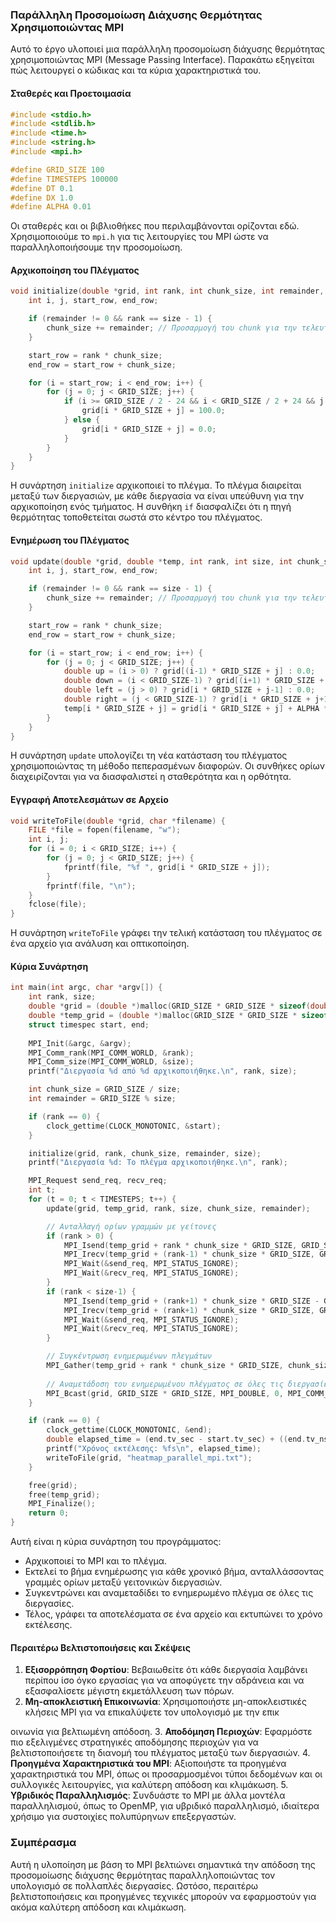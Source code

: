 ### Παράλληλη Προσομοίωση Διάχυσης Θερμότητας Χρησιμοποιώντας MPI

Αυτό το έργο υλοποιεί μια παράλληλη προσομοίωση διάχυσης θερμότητας χρησιμοποιώντας MPI (Message Passing Interface). Παρακάτω εξηγείται πώς λειτουργεί ο κώδικας και τα κύρια χαρακτηριστικά του.

#### Σταθερές και Προετοιμασία

```c
#include <stdio.h>
#include <stdlib.h>
#include <time.h>
#include <string.h>
#include <mpi.h>

#define GRID_SIZE 100
#define TIMESTEPS 100000
#define DT 0.1
#define DX 1.0
#define ALPHA 0.01
```

Οι σταθερές και οι βιβλιοθήκες που περιλαμβάνονται ορίζονται εδώ. Χρησιμοποιούμε το `mpi.h` για τις λειτουργίες του MPI ώστε να παραλληλοποιήσουμε την προσομοίωση.

#### Αρχικοποίηση του Πλέγματος

```c
void initialize(double *grid, int rank, int chunk_size, int remainder, int size) {
    int i, j, start_row, end_row;

    if (remainder != 0 && rank == size - 1) {
        chunk_size += remainder; // Προσαρμογή του chunk για την τελευταία διεργασία
    }

    start_row = rank * chunk_size;
    end_row = start_row + chunk_size;

    for (i = start_row; i < end_row; i++) {
        for (j = 0; j < GRID_SIZE; j++) {
            if (i >= GRID_SIZE / 2 - 24 && i < GRID_SIZE / 2 + 24 && j >= GRID_SIZE / 2 - 24 && j < GRID_SIZE / 2 + 24) {
                grid[i * GRID_SIZE + j] = 100.0;
            } else {
                grid[i * GRID_SIZE + j] = 0.0;
            }
        }
    }
}
```

Η συνάρτηση `initialize` αρχικοποιεί το πλέγμα. Το πλέγμα διαιρείται μεταξύ των διεργασιών, με κάθε διεργασία να είναι υπεύθυνη για την αρχικοποίηση ενός τμήματος. Η συνθήκη `if` διασφαλίζει ότι η πηγή θερμότητας τοποθετείται σωστά στο κέντρο του πλέγματος.

#### Ενημέρωση του Πλέγματος

```c
void update(double *grid, double *temp, int rank, int size, int chunk_size, int remainder) {
    int i, j, start_row, end_row;

    if (remainder != 0 && rank == size - 1) {
        chunk_size += remainder; // Προσαρμογή του chunk για την τελευταία διεργασία
    }

    start_row = rank * chunk_size;
    end_row = start_row + chunk_size;

    for (i = start_row; i < end_row; i++) {
        for (j = 0; j < GRID_SIZE; j++) {
            double up = (i > 0) ? grid[(i-1) * GRID_SIZE + j] : 0.0;
            double down = (i < GRID_SIZE-1) ? grid[(i+1) * GRID_SIZE + j] : 0.0;
            double left = (j > 0) ? grid[i * GRID_SIZE + j-1] : 0.0;
            double right = (j < GRID_SIZE-1) ? grid[i * GRID_SIZE + j+1] : 0.0;
            temp[i * GRID_SIZE + j] = grid[i * GRID_SIZE + j] + ALPHA * DT / (DX * DX) * (up + down + left + right - 4 * grid[i * GRID_SIZE + j]);
        }
    }
}
```

Η συνάρτηση `update` υπολογίζει τη νέα κατάσταση του πλέγματος χρησιμοποιώντας τη μέθοδο πεπερασμένων διαφορών. Οι συνθήκες ορίων διαχειρίζονται για να διασφαλιστεί η σταθερότητα και η ορθότητα.

#### Εγγραφή Αποτελεσμάτων σε Αρχείο

```c
void writeToFile(double *grid, char *filename) {
    FILE *file = fopen(filename, "w");
    int i, j;
    for (i = 0; i < GRID_SIZE; i++) {
        for (j = 0; j < GRID_SIZE; j++) {
            fprintf(file, "%f ", grid[i * GRID_SIZE + j]);
        }
        fprintf(file, "\n");
    }
    fclose(file);
}
```

Η συνάρτηση `writeToFile` γράφει την τελική κατάσταση του πλέγματος σε ένα αρχείο για ανάλυση και οπτικοποίηση.

#### Κύρια Συνάρτηση

```c
int main(int argc, char *argv[]) {
    int rank, size;
    double *grid = (double *)malloc(GRID_SIZE * GRID_SIZE * sizeof(double));
    double *temp_grid = (double *)malloc(GRID_SIZE * GRID_SIZE * sizeof(double));
    struct timespec start, end;
    
    MPI_Init(&argc, &argv);
    MPI_Comm_rank(MPI_COMM_WORLD, &rank);
    MPI_Comm_size(MPI_COMM_WORLD, &size);
    printf("Διεργασία %d από %d αρχικοποιήθηκε.\n", rank, size);

    int chunk_size = GRID_SIZE / size;
    int remainder = GRID_SIZE % size;

    if (rank == 0) {
        clock_gettime(CLOCK_MONOTONIC, &start);
    }

    initialize(grid, rank, chunk_size, remainder, size);
    printf("Διεργασία %d: Το πλέγμα αρχικοποιήθηκε.\n", rank);

    MPI_Request send_req, recv_req;
    int t;
    for (t = 0; t < TIMESTEPS; t++) {
        update(grid, temp_grid, rank, size, chunk_size, remainder);

        // Ανταλλαγή ορίων γραμμών με γείτονες
        if (rank > 0) {
            MPI_Isend(temp_grid + rank * chunk_size * GRID_SIZE, GRID_SIZE, MPI_DOUBLE, rank-1, 0, MPI_COMM_WORLD, &send_req);
            MPI_Irecv(temp_grid + (rank-1) * chunk_size * GRID_SIZE, GRID_SIZE, MPI_DOUBLE, rank-1, 0, MPI_COMM_WORLD, &recv_req);
            MPI_Wait(&send_req, MPI_STATUS_IGNORE);
            MPI_Wait(&recv_req, MPI_STATUS_IGNORE);
        }
        if (rank < size-1) {
            MPI_Isend(temp_grid + (rank+1) * chunk_size * GRID_SIZE - GRID_SIZE, GRID_SIZE, MPI_DOUBLE, rank+1, 0, MPI_COMM_WORLD, &send_req);
            MPI_Irecv(temp_grid + (rank+1) * chunk_size * GRID_SIZE, GRID_SIZE, MPI_DOUBLE, rank+1, 0, MPI_COMM_WORLD, &recv_req);
            MPI_Wait(&send_req, MPI_STATUS_IGNORE);
            MPI_Wait(&recv_req, MPI_STATUS_IGNORE);
        }

        // Συγκέντρωση ενημερωμένων πλεγμάτων
        MPI_Gather(temp_grid + rank * chunk_size * GRID_SIZE, chunk_size * GRID_SIZE, MPI_DOUBLE, grid, chunk_size * GRID_SIZE, MPI_DOUBLE, 0, MPI_COMM_WORLD);
        
        // Αναμετάδοση του ενημερωμένου πλέγματος σε όλες τις διεργασίες
        MPI_Bcast(grid, GRID_SIZE * GRID_SIZE, MPI_DOUBLE, 0, MPI_COMM_WORLD);
    }

    if (rank == 0) {
        clock_gettime(CLOCK_MONOTONIC, &end);
        double elapsed_time = (end.tv_sec - start.tv_sec) + ((end.tv_nsec - start.tv_nsec) / 1000000000.0);
        printf("Χρόνος εκτέλεσης: %fs\n", elapsed_time);
        writeToFile(grid, "heatmap_parallel_mpi.txt");
    }

    free(grid);
    free(temp_grid);
    MPI_Finalize();
    return 0;
}
```

Αυτή είναι η κύρια συνάρτηση του προγράμματος:
- Αρχικοποιεί το MPI και το πλέγμα.
- Εκτελεί το βήμα ενημέρωσης για κάθε χρονικό βήμα, ανταλλάσσοντας γραμμές ορίων μεταξύ γειτονικών διεργασιών.
- Συγκεντρώνει και αναμεταδίδει το ενημερωμένο πλέγμα σε όλες τις διεργασίες.
- Τέλος, γράφει τα αποτελέσματα σε ένα αρχείο και εκτυπώνει το χρόνο εκτέλεσης.

#### Περαιτέρω Βελτιστοποιήσεις και Σκέψεις

1. **Εξισορρόπηση Φορτίου**: Βεβαιωθείτε ότι κάθε διεργασία λαμβάνει περίπου ίσο όγκο εργασίας για να αποφύγετε την αδράνεια και να εξασφαλίσετε μέγιστη εκμετάλλευση των πόρων.
2. **Μη-αποκλειστική Επικοινωνία**: Χρησιμοποιήστε μη-αποκλειστικές κλήσεις MPI για να επικαλύψετε τον υπολογισμό με την επικ

οινωνία για βελτιωμένη απόδοση.
3. **Αποδόμηση Περιοχών**: Εφαρμόστε πιο εξελιγμένες στρατηγικές αποδόμησης περιοχών για να βελτιστοποιήσετε τη διανομή του πλέγματος μεταξύ των διεργασιών.
4. **Προηγμένα Χαρακτηριστικά του MPI**: Αξιοποιήστε τα προηγμένα χαρακτηριστικά του MPI, όπως οι προσαρμοσμένοι τύποι δεδομένων και οι συλλογικές λειτουργίες, για καλύτερη απόδοση και κλιμάκωση.
5. **Υβριδικός Παραλληλισμός**: Συνδυάστε το MPI με άλλα μοντέλα παραλληλισμού, όπως το OpenMP, για υβριδικό παραλληλισμό, ιδιαίτερα χρήσιμο για συστοιχίες πολυπύρηνων επεξεργαστών.

### Συμπέρασμα

Αυτή η υλοποίηση με βάση το MPI βελτιώνει σημαντικά την απόδοση της προσομοίωσης διάχυσης θερμότητας παραλληλοποιώντας τον υπολογισμό σε πολλαπλές διεργασίες. Ωστόσο, περαιτέρω βελτιστοποιήσεις και προηγμένες τεχνικές μπορούν να εφαρμοστούν για ακόμα καλύτερη απόδοση και κλιμάκωση.
